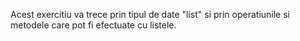 Acest exercitiu va trece prin tipul de date "list" si prin operatiunile si metodele care pot fi efectuate cu listele.